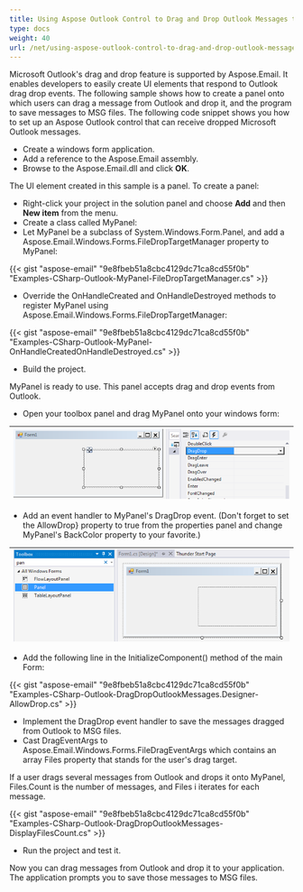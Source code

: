 ```yaml
---
title: Using Aspose Outlook Control to Drag and Drop Outlook Messages to Windows Forms
type: docs
weight: 40
url: /net/using-aspose-outlook-control-to-drag-and-drop-outlook-messages-to-windows-forms/
---
```



Microsoft Outlook's drag and drop feature is supported by Aspose.Email. It enables developers to easily create UI elements that respond to Outlook drag drop events. The following sample shows how to create a panel onto which users can drag a message from Outlook and drop it, and the program to save messages to MSG files. The following code snippet shows you how to set up an Aspose Outlook control that can receive dropped Microsoft Outlook messages.

- Create a windows form application.
- Add a reference to the Aspose.Email assembly.
- Browse to the Aspose.Email.dll and click **OK**.

The UI element created in this sample is a panel. To create a panel:

- Right-click your project in the solution panel and choose **Add** and then **New item** from the menu.
- Create a class called MyPanel:
- Let MyPanel be a subclass of System.Windows.Form.Panel, and add a Aspose.Email.Windows.Forms.FileDropTargetManager property to MyPanel:



{{< gist "aspose-email" "9e8fbeb51a8cbc4129dc71ca8cd55f0b" "Examples-CSharp-Outlook-MyPanel-FileDropTargetManager.cs" >}}



- Override the OnHandleCreated and OnHandleDestroyed methods to register MyPanel using Aspose.Email.Windows.Forms.FileDropTargetManager:

{{< gist "aspose-email" "9e8fbeb51a8cbc4129dc71ca8cd55f0b" "Examples-CSharp-Outlook-MyPanel-OnHandleCreatedOnHandleDestroyed.cs" >}}



- Build the project.

MyPanel is ready to use. This panel accepts drag and drop events from Outlook.

- Open your toolbox panel and drag MyPanel onto your windows form:

|![todo:image_alt_text](using-aspose-outlook-control-to-drag-and-drop-outlook-messages-to-windows-forms_1.png)|
| :- |
- Add an event handler to MyPanel's DragDrop event. (Don't forget to set the AllowDrop} property to true from the properties panel and change MyPanel's BackColor property to your favorite.)

|![todo:image_alt_text](using-aspose-outlook-control-to-drag-and-drop-outlook-messages-to-windows-forms_2.png)|
| :- |
- Add the following line in the InitializeComponent() method of the main Form:



{{< gist "aspose-email" "9e8fbeb51a8cbc4129dc71ca8cd55f0b" "Examples-CSharp-Outlook-DragDropOutlookMessages.Designer-AllowDrop.cs" >}}

- Implement the DragDrop event handler to save the messages dragged from Outlook to MSG files.
- Cast DragEventArgs to Aspose.Email.Windows.Forms.FileDragEventArgs which contains an array Files property that stands for the user's drag target.

If a user drags several messages from Outlook and drops it onto MyPanel, Files.Count is the number of messages, and Files i iterates for each message.



{{< gist "aspose-email" "9e8fbeb51a8cbc4129dc71ca8cd55f0b" "Examples-CSharp-Outlook-DragDropOutlookMessages-DisplayFilesCount.cs" >}}



- Run the project and test it.

Now you can drag messages from Outlook and drop it to your application. The application prompts you to save those messages to MSG files.
